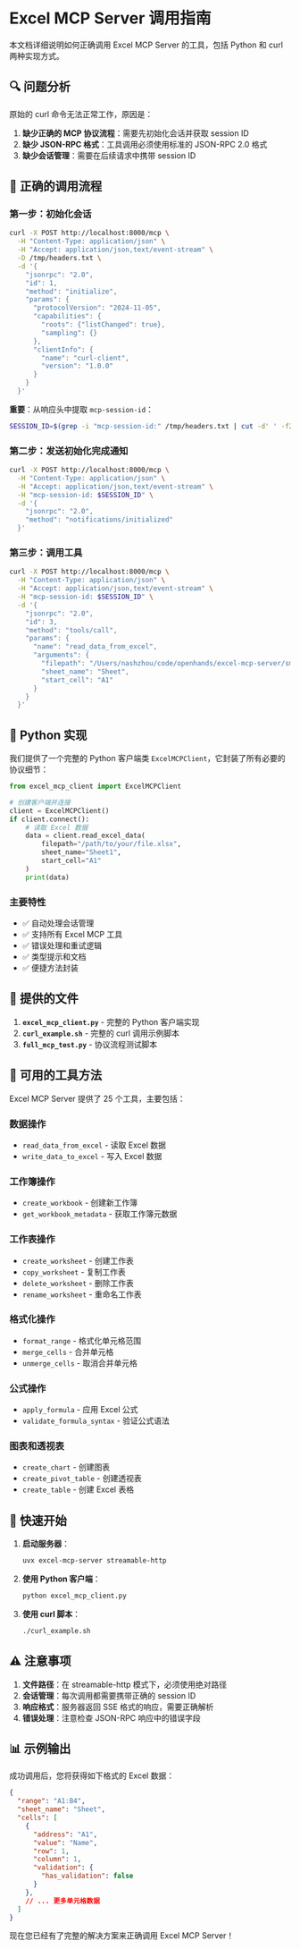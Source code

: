 # Excel MCP Server 调用指南

本文档详细说明如何正确调用 Excel MCP Server 的工具，包括 Python 和 curl 两种实现方式。

## 🔍 问题分析

原始的 curl 命令无法正常工作，原因是：

1. **缺少正确的 MCP 协议流程**：需要先初始化会话并获取 session ID
2. **缺少 JSON-RPC 格式**：工具调用必须使用标准的 JSON-RPC 2.0 格式
3. **缺少会话管理**：需要在后续请求中携带 session ID

## 📝 正确的调用流程

### 第一步：初始化会话

```bash
curl -X POST http://localhost:8000/mcp \
  -H "Content-Type: application/json" \
  -H "Accept: application/json,text/event-stream" \
  -D /tmp/headers.txt \
  -d '{
    "jsonrpc": "2.0",
    "id": 1,
    "method": "initialize",
    "params": {
      "protocolVersion": "2024-11-05",
      "capabilities": {
        "roots": {"listChanged": true},
        "sampling": {}
      },
      "clientInfo": {
        "name": "curl-client",
        "version": "1.0.0"
      }
    }
  }'
```

**重要**：从响应头中提取 `mcp-session-id`：

```bash
SESSION_ID=$(grep -i "mcp-session-id:" /tmp/headers.txt | cut -d' ' -f2 | tr -d '\r\n')
```

### 第二步：发送初始化完成通知

```bash
curl -X POST http://localhost:8000/mcp \
  -H "Content-Type: application/json" \
  -H "Accept: application/json,text/event-stream" \
  -H "mcp-session-id: $SESSION_ID" \
  -d '{
    "jsonrpc": "2.0",
    "method": "notifications/initialized"
  }'
```

### 第三步：调用工具

```bash
curl -X POST http://localhost:8000/mcp \
  -H "Content-Type: application/json" \
  -H "Accept: application/json,text/event-stream" \
  -H "mcp-session-id: $SESSION_ID" \
  -d '{
    "jsonrpc": "2.0",
    "id": 3,
    "method": "tools/call",
    "params": {
      "name": "read_data_from_excel",
      "arguments": {
        "filepath": "/Users/nashzhou/code/openhands/excel-mcp-server/small.xlsx",
        "sheet_name": "Sheet",
        "start_cell": "A1"
      }
    }
  }'
```

## 🐍 Python 实现

我们提供了一个完整的 Python 客户端类 `ExcelMCPClient`，它封装了所有必要的协议细节：

```python
from excel_mcp_client import ExcelMCPClient

# 创建客户端并连接
client = ExcelMCPClient()
if client.connect():
    # 读取 Excel 数据
    data = client.read_excel_data(
        filepath="/path/to/your/file.xlsx",
        sheet_name="Sheet1",
        start_cell="A1"
    )
    print(data)
```

### 主要特性

- ✅ 自动处理会话管理
- ✅ 支持所有 Excel MCP 工具
- ✅ 错误处理和重试逻辑
- ✅ 类型提示和文档
- ✅ 便捷方法封装

## 📁 提供的文件

1. **`excel_mcp_client.py`** - 完整的 Python 客户端实现
2. **`curl_example.sh`** - 完整的 curl 调用示例脚本
3. **`full_mcp_test.py`** - 协议流程测试脚本

## 🔧 可用的工具方法

Excel MCP Server 提供了 25 个工具，主要包括：

### 数据操作

- `read_data_from_excel` - 读取 Excel 数据
- `write_data_to_excel` - 写入 Excel 数据

### 工作簿操作

- `create_workbook` - 创建新工作簿
- `get_workbook_metadata` - 获取工作簿元数据

### 工作表操作

- `create_worksheet` - 创建工作表
- `copy_worksheet` - 复制工作表
- `delete_worksheet` - 删除工作表
- `rename_worksheet` - 重命名工作表

### 格式化操作

- `format_range` - 格式化单元格范围
- `merge_cells` - 合并单元格
- `unmerge_cells` - 取消合并单元格

### 公式操作

- `apply_formula` - 应用 Excel 公式
- `validate_formula_syntax` - 验证公式语法

### 图表和透视表

- `create_chart` - 创建图表
- `create_pivot_table` - 创建透视表
- `create_table` - 创建 Excel 表格

## 🚀 快速开始

1. **启动服务器**：

   ```bash
   uvx excel-mcp-server streamable-http
   ```

2. **使用 Python 客户端**：

   ```bash
   python excel_mcp_client.py
   ```

3. **使用 curl 脚本**：

   ```bash
   ./curl_example.sh
   ```

## ⚠️ 注意事项

1. **文件路径**：在 streamable-http 模式下，必须使用绝对路径
2. **会话管理**：每次调用都需要携带正确的 session ID
3. **响应格式**：服务器返回 SSE 格式的响应，需要正确解析
4. **错误处理**：注意检查 JSON-RPC 响应中的错误字段

## 📊 示例输出

成功调用后，您将获得如下格式的 Excel 数据：

```json
{
  "range": "A1:B4",
  "sheet_name": "Sheet",
  "cells": [
    {
      "address": "A1",
      "value": "Name",
      "row": 1,
      "column": 1,
      "validation": {
        "has_validation": false
      }
    },
    // ... 更多单元格数据
  ]
}
```

现在您已经有了完整的解决方案来正确调用 Excel MCP Server！
